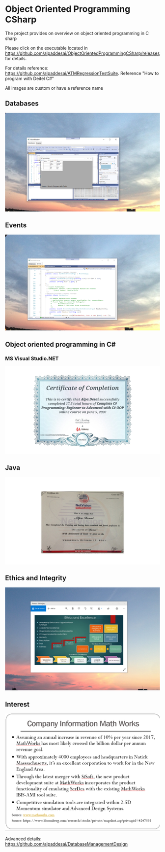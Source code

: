 # Object Oriented Programming CSharp

The project provides on overview on object oriented programming in C sharp

Please click on the executable located in https://github.com/alpaddesai/ObjectOrientedProgrammingCSharp/releases for details.

For details reference: https://github.com/alpaddesai/ATMRegressionTestSuite. Reference "How to program with Deitel C#"


All images are custom or have a reference name

## Databases
![image](DatabasesImage.png)

## Events 
![image](EventsImage.png)

## Object oriented programming in C#

### MS Visual Studio.NET
![image](CSharp.jpg)

## Java 
![image](Java.jpg)

## Ethics and Integrity
![image](EthicsandExcellence.png)

## Interest
![image](image1.png)

Advanced details:  https://github.com/alpaddesai/DatabaseManagementDesign
